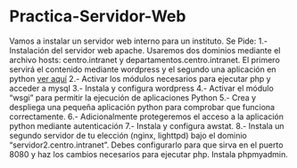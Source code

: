 # Practica-Servidor-Web

Vamos a instalar un servidor web interno para un instituto. Se Pide:
1.- Instalación del servidor web apache. Usaremos dos dominios mediante el archivo hosts: centro.intranet y departamentos.centro.intranet. El primero servirá el contenido mediante wordpress y el segundo una aplicación en python [ver aquí](/ejercicio1/apache2.md)
2.- Activar los módulos necesarios para ejecutar php y acceder a mysql
3.- Instala y configura wordpress
4.- Activar el módulo “wsgi” para permitir la ejecución de aplicaciones Python
5.- Crea y despliega una pequeña aplicación python para comprobar que funciona correctamente.
6.- Adicionalmente protegeremos el acceso a la aplicación python mediante autenticación
7.- Instala y configura awstat.
8.- Instala un segundo servidor de tu elección (nginx, lighttpd) bajo el dominio “servidor2.centro.intranet”. Debes configurarlo para que sirva en el puerto 8080 y haz los cambios necesarios para ejecutar php. Instala phpmyadmin.

